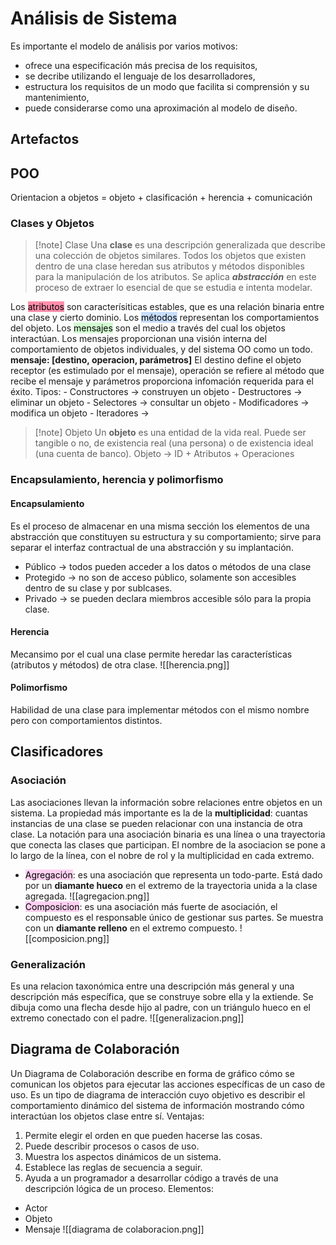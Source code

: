 # Análisis de Sistema
Es importante el modelo de análisis por varios motivos:
- ofrece una especificación más precisa de los requisitos,
- se decribe utilizando el lenguaje de los desarrolladores,
- estructura los requisitos de un modo que facilita si comprensión y su mantenimiento,
- puede considerarse como una aproximación al modelo de diseño.
## Artefactos

## POO
Orientacion a objetos = objeto + clasificación + herencia + comunicación
### Clases y Objetos
> [!note] Clase
> Una **clase** es una descripción generalizada que describe una colección de objetos similares. Todos los objetos que existen dentro de una clase heredan sus atributos y métodos disponibles para la manipulación de los atributos.
> Se aplica ***abstracción*** en este proceso de extraer lo esencial de que se estudia e intenta modelar.

Los <mark style="background: #FF5582A6;">atributos</mark> son caracterísiticas estables, que es una relación binaria entre una clase y cierto dominio.
Los <mark style="background: #ADCCFFA6;">métodos</mark> representan los comportamientos del objeto.
Los <mark style="background: #BBFABBA6;">mensajes</mark> son el medio a través del cual los objetos interactúan. Los mensajes proporcionan una visión interna del comportamiento de objetos individuales, y del sistema OO como un todo.
	**mensaje: \[destino, operacion, parámetros]**
	El  destino define el objeto receptor (es estimulado por el mensaje), operación se refiere al método que recibe el mensaje y parámetros proporciona infomación requerida para el éxito.
	 Tipos:
	- Constructores -> construyen un objeto
	- Destructores -> eliminar un objeto
	- Selectores -> consultar un objeto
	- Modificadores -> modifica un objeto 
	- Iteradores -> 

> [!note] Objeto
> Un **objeto** es una entidad de la vida real. Puede ser tangible o no, de existencia real (una persona) o de existencia ideal (una cuenta de banco).
> 	Objeto -> ID + Atributos + Operaciones
### Encapsulamiento, herencia y polimorfismo
#### Encapsulamiento
Es el proceso de almacenar en una misma sección los elementos de una abstracción que constituyen su estructura y su comportamiento; sirve para separar el interfaz contractual de una abstracción y su implantación.
- Público -> todos pueden acceder a los datos o métodos de una clase
- Protegido -> no son de acceso público, solamente son accesibles dentro de su clase y por sublcases.
- Privado -> se pueden declara miembros accesible sólo para la propia clase.
#### Herencia
Mecansimo por el cual una clase permite heredar las características (atributos y métodos) de otra clase.
![[herencia.png]]
#### Polimorfismo
Habilidad de una clase para implementar métodos con el mismo nombre pero con comportamientos distintos.
## Clasificadores
### Asociación
Las asociaciones llevan la información sobre relaciones entre objetos en un sistema. La propiedad más importante es la de la **multiplicidad**: cuantas instancias de una clase  se pueden relacionar con una instancia de otra clase.
La notación para una asociación binaria es una línea o una trayectoria que conecta las clases que participan. El nombre  de la asociacion se pone a lo largo de la línea, con el nobre de rol y la multiplicidad en cada extremo.
- <mark style="background: #FFB8EBA6;">Agregación</mark>: es una asociación que representa un todo-parte. Está dado por un **diamante hueco** en el extremo de la trayectoria unida a la clase agregada.
	![[agregacion.png]]
- <mark style="background: #FFB8EBA6;">Composicion</mark>: es una asociación más fuerte de asociación, el compuesto es el responsable único de gestionar sus partes. Se muestra con un **diamante relleno** en el extremo compuesto.
	![[composicion.png]]
### Generalización
Es una relacion taxonómica entre una descripción más general y una descripción más específica, que se construye sobre ella y la extiende. Se dibuja como una flecha desde hijo al padre, con un triángulo hueco en el extremo conectado con el padre.
![[generalizacion.png]]
## Diagrama de Colaboración
Un Diagrama de Colaboración describe en forma de gráfico cómo se comunican los objetos para ejecutar las acciones específicas de un caso de uso. Es un tipo de diagrama de interacción cuyo objetivo es describir el comportamiento dinámico del sistema de información mostrando cómo interactúan los objetos clase entre sí.
Ventajas:
1. Permite elegir el orden en que pueden hacerse las cosas.
2. Puede describir procesos o casos de uso.
3. Muestra los aspectos dinámicos de un sistema.
4. Establece las reglas de secuencia a seguir.
5. Ayuda a un programador a desarrollar código a través de una descripción lógica de un proceso.
Elementos: 
- Actor
- Objeto
- Mensaje
![[diagrama de colaboracion.png]]
## 